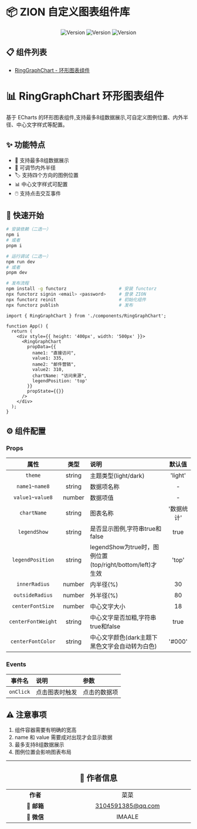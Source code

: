 # 📦 ZION 自定义图表组件库

<div align="center">

![Version](https://img.shields.io/badge/React-16.8+-blue.svg)
![Version](https://img.shields.io/badge/Ant%20Design-4.x-blue.svg)
![Version](https://img.shields.io/badge/TypeScript-4.x-blue.svg)

</div>

## 📋 组件列表

- [RingGraphChart - 环形图表组件](#-ringgraphchart-环形图表组件)

# 📊 RingGraphChart 环形图表组件

基于 ECharts 的环形图表组件,支持最多8组数据展示,可自定义图例位置、内外半径、中心文字样式等配置。

## ✨ 功能特点

- 🎨 支持最多8组数据展示
- 📏 可调节内外半径
- 🏷️ 支持四个方向的图例位置
- 📊 中心文字样式可配置
- 🖱️ 支持点击交互事件

## 🚀 快速开始

```bash
# 安装依赖（二选一）
npm i
# 或者
pnpm i

# 运行调试（二选一）
npm run dev
# 或者
pnpm dev

# 发布流程
npm install -g functorz                    # 安装 functorz
npx functorz signin <email> <password>     # 登录 ZION
npx functorz reinit                        # 初始化组件
npx functorz publish                       # 发布
```

```tsx
import { RingGraphChart } from './components/RingGraphChart';

function App() {
  return (
    <div style={{ height: '400px', width: '500px' }}>
      <RingGraphChart 
        propData={{
          name1: "直接访问",
          value1: 335,
          name2: "邮件营销",
          value2: 310,
          chartName: "访问来源",
          legendPosition: 'top'
        }}
        propState={{}}
      />
    </div>
  );
}
```

## ⚙️ 组件配置

### Props

| 属性 | 类型 | 说明 | 默认值 |
|:------:|:------:|:------|:------:|
| `theme` | string | 主题类型(light/dark) | 'light' |
| `name1~name8` | string | 数据项名称 | - |
| `value1~value8` | number | 数据项值 | - |
| `chartName` | string | 图表名称 | '数据统计' |
| `legendShow` | string | 是否显示图例,字符串true和false  | true |
| `legendPosition` | string | legendShow为true时，图例位置(top/right/bottom/left)才生效 | 'top' |
| `innerRadius` | number | 内半径(%) | 30 |
| `outsideRadius` | number | 外半径(%) | 80 |
| `centerFontSize` | number | 中心文字大小 | 18 |
| `centerFontWeight` | string | 中心文字是否加粗,字符串true和false | true |
| `centerFontColor` | string | 中心文字颜色(dark主题下黑色文字会自动转为白色) | '#000' |

### Events

| 事件名 | 说明 | 参数 |
|:------:|:------|:------|
| `onClick` | 点击图表时触发 | 点击的数据项 |

## ⚠️ 注意事项

1. 组件容器需要有明确的宽高
2. name 和 value 需要成对出现才会显示数据
3. 最多支持8组数据展示
4. 图例位置会影响图表布局



---

<div align="center">

## 👤 作者信息

<table>
  <tr>
    <td align="center" width="200">
      <b>作者</b>
    </td>
    <td align="center" width="400">
      菜菜
    </td>
  </tr>
  <tr>
    <td align="center">
      <b>📧 邮箱</b>
    </td>
    <td align="center">
      <a href="mailto:3104591385@qq.com">3104591385@qq.com</a>
    </td>
  </tr>
  <tr>
    <td align="center">
      <b>💬 微信</b>
    </td>
    <td align="center">
      IMAALE
    </td>
  </tr>
</table>

</div>
